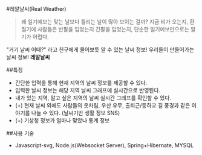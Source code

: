 #레알날씨(Real Weather)
> 왜 일기예보는 맞는 날보다 틀리는 날이 많아 보이는 걸까?
> 지금 비가 오는지, 환절기에 사람들은 반팔을 입었는지 긴팔을 입었는지, 단순한 일기예보만으로는 알기가 어렵다.

"거기 날씨 어때?" 라고 친구에게 물어보듯 알 수 있는 날씨 정보!
우리들이 만들어가는 날씨 정보! **레알날씨**

##특징
* 간단한 입력을 통해 현재 지역의 날씨 정보를 제공할 수 있다.
* 입력한 날씨 정보는 해당 지역 날씨 그래프에 실시간으로 반영된다.
* 내가 있는 지역, 알고 싶은 지역의 날씨 실시간 그래프를 확인할 수 있다.
* (+) 현재 날씨 외에도 사람들의 옷차림, 우산 유무, 출퇴근/등하교 길 풍경과 같은 이야기를 나눌 수 있다. (날씨기반 생활 정보 SNS)
* (+) 기상청 정보가 얼마나 맞았나 통계 정보

##사용 기술
* Javascript-svg, Node.js(Websocket Server), Spring+Hibernate, MYSQL

